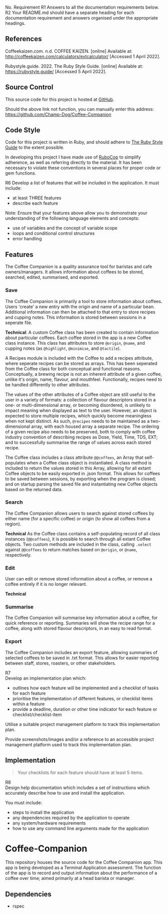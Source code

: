 No.	Requirement
R1	Answers to all the documentation requirements below.
R2	Your README.md should have a separate heading for each documentation requirement and answers organised under the appropriate headings.

## References
Coffeekaizen.com. n.d. COFFEE KAIZEN. [online] Available at: <http://coffeekaizen.com/calculators/extcalculator/> [Accessed 1 April 2022].

Rubystyle.guide. 2022. The Ruby Style Guide. [online] Available at: <https://rubystyle.guide/> [Accessed 5 April 2022].

## Source Control
This source code for this project is hosted at [GitHub](https://github.com/Champ-Dog/Coffee-Companion).

Should the above link not function, you can manually enter this address:
https://github.com/Champ-Dog/Coffee-Companion

## Code Style
Code for this project is written in Ruby, and should adhere to [The Ruby Style Guide](https://rubystyle.guide/) to the extent possible. 

In developing this project I have made use of [RuboCop](https://rubocop.org/) to simplify adherence, as well as referring directly to the material. It has been necessary to violate these conventions in several places for proper code or gem functions.

R6	Develop a list of features that will be included in the application. It must include:
- at least THREE features
- describe each feature

Note: Ensure that your features above allow you to demonstrate your understanding of the following language elements and concepts:
- use of variables and the concept of variable scope
- loops and conditional control structures
- error handling

## Features
The Coffee Companion is a quality assurance tool for baristas and cafe owners/managers. It allows information about coffees to be stored, searched, edited, summarised, and exported.

### Save
The Coffee Companion is primarily a tool to store information about coffees. Users 'create' a new entry with the origin and name of a particular bean. Additional information can then be attached to that entry to store recipes and cupping notes. This information is stored between sessions in a seperate file.

**Technical**: A custom Coffee class has been created to contain information about particular coffees. Each coffee stored in the app is a new Coffee class instance. This class has attributes to store `@origin`, `@name`, and cupping notes (as `@highlight`, `@minimise`, and `@tactile`). 

A Recipes module is included with the Coffee to add a recipes attribute, where seperate recipes can be stored as arrays. This has been seperated from the Coffee class for both conceptual and functional reasons. Conceptually, a brewing recipe is not an inherent attribute of a given coffee, unlike it's origin, name, flavour, and mouthfeel. Functionally, recipes need to be handled differently to other attributes. 

The values of the other attributes of a Coffee object are still useful to the user in a variety of formats: a collection of flavour descriptors stored in a one- or multi-dimensional array, or becoming disordered, is unlikely to impact meaning when displayed as text to the user. However, an object is expected to store multiple recipes, which quickly become meaningless when not kept distinct. As such, `@recipes` needs to be maintained as a two-dimensional array, with each housed array a separate recipe. The ordering of a given recipe also needs to be preserved, both to comply with coffee industry convention of describing recipes as Dose, Yield, Time, TDS, EXT; and to successfully summarise the range of values across each stored recipe.

The Coffee class includes a class attribute `@@coffees`, an Array that self-populates when a Coffee class object is instantiated. A class method is included to return the values stored in this Array, allowing for all extant Coffee objects to be easily exported in .json format. This allows for coffees to be saved between sessions, by exporting when the program is closed; and on startup parsing the saved file and instantiating new Coffee objects based on the returned data.

### Search
The Coffee Companion allows users to search against stored coffees by either name (for a specific coffee) or origin (to show all coffees from a region).

**Technical**
As the Coffee class contains a self-populating record of all class instances (`@@coffees`), it is possible to search through all extant Coffee objects. Two custom methods are included in the class, calling `.select` against `@@coffees` to return matches based on `@origin`, or `@name`, respectively.

### Edit
User can edit or remove stored information about a coffee, or remove a coffee entirely if it is no longer relevant.

**Technical**

### Summarise
The Coffee Companion will summarise key information about a coffee, for quick reference or reporting. Summaries will show the recipe range for a coffee, along with stored flavour descriptors, in an easy to read format.

### Export
The Coffee Companion includes an export feature, allowing summaries of selected coffees to be saved in .txt format. This allows for easier reporting between staff, stores, roasters, or other stakeholders.

R7	
Develop an implementation plan which:
- outlines how each feature will be implemented and a checklist of tasks for each feature
- prioritise the implementation of different features, or checklist items within a feature
- provide a deadline, duration or other time indicator for each feature or checklist/checklist-item

Utilise a suitable project management platform to track this implementation plan.

Provide screenshots/images and/or a reference to an accessible project management platform used to track this implementation plan. 

## Implementation



> Your checklists for each feature should have at least 5 items.

R8	
Design help documentation which includes a set of instructions which accurately describe how to use and install the application.

You must include:
- steps to install the application
- any dependencies required by the application to operate
- any system/hardware requirements
- how to use any command line arguments made for the application



# Coffee-Companion

This repository houses the source code for the Coffee Companion app.
This app is being developed as a Terminal Application assessment.
The function of the app is to record and output information about the performance of a coffee over time; aimed primarily at a head barista or manager.

## Dependencies

- rspec